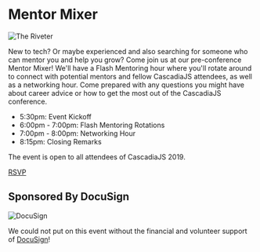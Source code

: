 # Mentor Mixer

![The Riveter](${STATIC}/images/theriveter.jpg)

New to tech? Or maybe experienced and also searching for someone who can mentor you and help you grow? Come join us at our pre-conference Mentor Mixer! We'll have a Flash Mentoring hour where you'll rotate around to connect with potential mentors and fellow CascadiaJS attendees, as well as a networking hour. Come prepared with any questions you might have about career advice or how to get the most out of the CascadiaJS conference.

- 5:30pm: Event Kickoff
- 6:00pm - 7:00pm: Flash Mentoring Rotations
- 7:00pm - 8:00pm: Networking Hour
- 8:15pm: Closing Remarks

The event is open to all attendees of CascadiaJS 2019.

<a class="cta" href="https://www.eventbrite.com/e/cascadiajs-2019-mentor-mixer-tickets-77335930851">RSVP</a>

## Sponsored By DocuSign

![DocuSign](${STATIC}/images/sponsors/docusign.svg)

We could not put on this event without the financial and volunteer support of [DocuSign](https://www.docusign.com/)!
